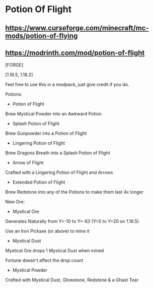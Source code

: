 # Potion Of Flight

## https://www.curseforge.com/minecraft/mc-mods/potion-of-flying
## https://modrinth.com/mod/potion-of-flight

[FORGE]

[1.16.5, 1.18.2]

Feel free to use this in a modpack, just give credit if you do.

 

 

Potions:

- Potion of Flight

Brew Mystical Powder into an Awkward Potion

 

- Splash Potion of Flight

Brew Gunpowder into a Potion of Flight


 

- Lingering Potion of Flight

Brew Dragons Breath into a Splash Potion of Flight


 

- Arrow of Flight

Crafted with a Lingering Potion of Flight and Arrows


 

- Extended Potion of Flight

Brew Redstone into any of the Potions to make them last 4x longer

 

 

New Ore:

- Mystical Ore

Generates Naturally from Y=-10 to Y=-63 (Y=5 to Y=20 on 1.16.5)

Use an Iron Pickaxe (or above) to mine it



- Mystical Dust

Mystical Ore drops 1 Mystical Dust when mined

Fortune doesn't affect the drop count

 

 

- Mystical Powder

Crafted with Mystical Dust, Glowstone, Redstone & a Ghast Tear
